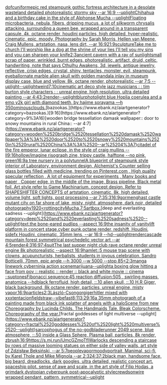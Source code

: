 [dof](https://www.ebank.nz/aiartgenerator?category=dof)[cuniform](https://www.ebank.nz/aiartgenerator?category=cuniform)[epic red steampunk gothic fortress architecture in a desolate wasteland detailed photorealistic stormy sky --ar 16:9 --uplight](https://www.ebank.nz/aiartgenerator?category=epic%2520red%2520steampunk%2520gothic%2520fortress%2520architecture%2520in%2520a%2520desolate%2520wasteland%2520detailed%2520photorealistic%2520stormy%2520sky%2520--ar%252016%3A9%2520--uplight)[Chihahua and a birthday cake in the style of Alphonse Mucha --uplight](https://www.ebank.nz/aiartgenerator?category=Chihahua%2520and%2520a%2520birthday%2520cake%2520in%2520the%2520style%2520of%2520Alphonse%2520Mucha%2520--uplight)[Floating microbacteria, nebula, fibers, dripping mucus, a lot of silkworm chrysalis attacking, surrounding a queen bee, wrapped around in a transparent capsule, 4k, octane render, houdini particles, high detailed, hyper-realistic, cinematic, epic, moody, Photography by Sarah Morris, Hellen van Meene, Craig Mullens, artstation, nasa, lens dirt, --ar 16:9](https://www.ebank.nz/aiartgenerator?category=Floating%2520microbacteria%2C%2520nebula%2C%2520fibers%2C%2520dripping%2520mucus%2C%2520a%2520lot%2520of%2520silkworm%2520chrysalis%2520attacking%2C%2520surrounding%2520a%2520queen%2520bee%2C%2520wrapped%2520around%2520in%2520a%2520transparent%2520capsule%2C%25204k%2C%2520octane%2520render%2C%2520houdini%2520particles%2C%2520high%2520detailed%2C%2520hyper-realistic%2C%2520cinematic%2C%2520epic%2C%2520moody%2C%2520Photography%2520by%2520Sarah%2520Morris%2C%2520Hellen%2520van%2520Meene%2C%2520Craig%2520Mullens%2C%2520artstation%2C%2520nasa%2C%2520lens%2520dirt%2C%2520--ar%252016%3A9)[21:9](https://www.ebank.nz/aiartgenerator?category=21%3A9)[sculpture](https://www.ebank.nz/aiartgenerator?category=sculpture)[Take me to church I'll worship like a dog at the shrine of your lies I'll tell you my sins and you can sharpen your knife](https://www.ebank.nz/aiartgenerator?category=Take%2520me%2520to%2520church%2520I%27ll%2520worship%2520like%2520a%2520dog%2520at%2520the%2520shrine%2520of%2520your%2520lies%2520I%27ll%2520tell%2520you%2520my%2520sins%2520and%2520you%2520can%2520sharpen%2520your%2520knife)[2:3](https://www.ebank.nz/aiartgenerator?category=2%3A3)[ancient cavern with a ray of sunlight](https://www.ebank.nz/aiartgenerator?category=ancient%2520cavern%2520with%2520a%2520ray%2520of%2520sunlight)[small scrap of paper, wrinkled, burnt edges, photorealistic, artifact, druid, celtic, handwriting, note that says Cthulhu Awakens, 3d, jewels, antique jewelry, reflective, crisp edges, crystal, shiny, tentacles, monster, evil, steampunk, eyeball](https://www.ebank.nz/aiartgenerator?category=small%2520scrap%2520of%2520paper%2C%2520wrinkled%2C%2520burnt%2520edges%2C%2520photorealistic%2C%2520artifact%2C%2520druid%2C%2520celtic%2C%2520handwriting%2C%2520note%2520that%2520says%2520Cthulhu%2520Awakens%2C%25203d%2C%2520jewels%2C%2520antique%2520jewelry%2C%2520reflective%2C%2520crisp%2520edges%2C%2520crystal%2C%2520shiny%2C%2520tentacles%2C%2520monster%2C%2520evil%2C%2520steampunk%2C%2520eyeball)[ornate marble alien skull with golden mandala inlay in museum display case,  blue and yellow, 8k, octane render, photorealistic --ar 7:5 --uplight](https://www.ebank.nz/aiartgenerator?category=ornate%2520marble%2520alien%2520skull%2520with%2520golden%2520mandala%2520inlay%2520in%2520museum%2520display%2520case%2C%2520%2520blue%2520and%2520yellow%2C%25208k%2C%2520octane%2520render%2C%2520photorealistic%2520--ar%25207%3A5%2520--uplight)[--uplight](https://www.ebank.nz/aiartgenerator?category=--uplight)[weird](https://www.ebank.nz/aiartgenerator?category=weird)[7:10](https://www.ebank.nz/aiartgenerator?category=7%3A10)[cinematic art deco style jazz musicians : : tim burton style characters : : unreal engine, high resolution, ultra detailed painting --ar 4:4](https://www.ebank.nz/aiartgenerator?category=cinematic%2520art%2520deco%2520style%2520jazz%2520musicians%2520%3A%2520%3A%2520tim%2520burton%2520style%2520characters%2520%3A%2520%3A%2520unreal%2520engine%2C%2520high%2520resolution%2C%2520ultra%2520detailed%2520painting%2520--ar%25204%3A4)[3:2](https://www.ebank.nz/aiartgenerator?category=3%3A2)[render](https://www.ebank.nz/aiartgenerator?category=render)[--uplight](https://www.ebank.nz/aiartgenerator?category=--uplight)[blur](https://www.ebank.nz/aiartgenerator?category=blur)[photo](https://www.ebank.nz/aiartgenerator?category=photo)[light blue Hoplia coerulea and a emo y2k girl with diamond teeth,  by hajime sorayama —h 350](https://www.ebank.nz/aiartgenerator?category=light%2520blue%2520Hoplia%2520coerulea%2520and%2520a%2520emo%2520y2k%2520girl%2520with%2520diamond%2520teeth%2C%2520%2520by%2520hajime%2520sorayama%2520%E2%80%94h%2520350)[ominousclouds.](https://www.ebank.nz/aiartgenerator?category=ominousclouds.)[bazookas.](https://www.ebank.nz/aiartgenerator?category=bazookas.)[9:16](https://www.ebank.nz/aiartgenerator?category=9%3A16)[wooden bridge tessellation damask wallpaper:: door to snowy mountains in rural China:: --ar 4:7](https://www.ebank.nz/aiartgenerator?category=wooden%2520bridge%2520tessellation%2520damask%2520wallpaper%3A%3A%2520door%2520to%2520snowy%2520mountains%2520in%2520rural%2520China%3A%3A%2520--ar%25204%3A7)[citadel of the fire emperor, lunar eclipse, in the style of craig mullins --ll](https://www.ebank.nz/aiartgenerator?category=citadel%2520of%2520the%2520fire%2520emperor%2C%2520lunar%2520eclipse%2C%2520in%2520the%2520style%2520of%2520craig%2520mullins%2520--ll)[9:16](https://www.ebank.nz/aiartgenerator?category=9%3A16)[hollow](https://www.ebank.nz/aiartgenerator?category=hollow)[/imagine risograph zine, trippy castle, halftone  --no pink, green](https://www.ebank.nz/aiartgenerator?category=/imagine%2520risograph%2520zine%2C%2520trippy%2520castle%2C%2520halftone%2520%2520--no%2520pink%2C%2520green)[16:9](https://www.ebank.nz/aiartgenerator?category=16%3A9)[a tree nursery in a polytunnel](https://www.ebank.nz/aiartgenerator?category=a%2520tree%2520nursery%2520in%2520a%2520polytunnel)[A blueprint of steampunk style interior of Laboratory,  environment  design,  Alchemist's Counter selling glass bottles filled with medicine,  trending on Pinterest.com  , High quality specular reflection , A lot of equipment for experiments , Many books and paper ,  Copper  edge, in the middle of the image, Brass pipeline,  Black metal foil,  Art style refer to Game Machinarium.  concept design, Refer to SHAPESHIFTER CONCEPTS  of artstation, cinematic,  8k, high detailed,  volume light,  soft lights,  post processing    --ar 7:3](https://www.ebank.nz/aiartgenerator?category=A%2520blueprint%2520of%2520steampunk%2520style%2520interior%2520of%2520Laboratory%2C%2520%2520environment%2520%2520design%2C%2520%2520Alchemist%27s%2520Counter%2520selling%2520glass%2520bottles%2520filled%2520with%2520medicine%2C%2520%2520trending%2520on%2520Pinterest.com%2520%2520%2C%2520High%2520quality%2520specular%2520reflection%2520%2C%2520A%2520lot%2520of%2520equipment%2520for%2520experiments%2520%2C%2520Many%2520books%2520and%2520paper%2520%2C%2520%2520Copper%2520%2520edge%2C%2520in%2520the%2520middle%2520of%2520the%2520image%2C%2520Brass%2520pipeline%2C%2520%2520Black%2520metal%2520foil%2C%2520%2520Art%2520style%2520refer%2520to%2520Game%2520Machinarium.%2520%2520concept%2520design%2C%2520Refer%2520to%2520SHAPESHIFTER%2520CONCEPTS%2520%2520of%2520artstation%2C%2520cinematic%2C%2520%25208k%2C%2520high%2520detailed%2C%2520%2520volume%2520light%2C%2520%2520soft%2520lights%2C%2520%2520post%2520processing%2520%2520%2520%2520--ar%25207%3A3)[5:3](https://www.ebank.nz/aiartgenerator?category=5%3A3)[16:9](https://www.ebank.nz/aiartgenerator?category=16%3A9)[gormenghast castle mutant city on far shore of lake, misty, night, atmosphere, dark noir, detailed photography](https://www.ebank.nz/aiartgenerator?category=gormenghast%2520castle%2520mutant%2520city%2520on%2520far%2520shore%2520of%2520lake%2C%2520misty%2C%2520night%2C%2520atmosphere%2C%2520dark%2520noir%2C%2520detailed%2520photography)[1920](https://www.ebank.nz/aiartgenerator?category=1920)[<](https://www.ebank.nz/aiartgenerator?category=%3C)[rotting](https://www.ebank.nz/aiartgenerator?category=rotting)[city](https://www.ebank.nz/aiartgenerator?category=city)[Mucha,](https://www.ebank.nz/aiartgenerator?category=Mucha%2C)[7:5](https://www.ebank.nz/aiartgenerator?category=7%3A5)[art](https://www.ebank.nz/aiartgenerator?category=art)[box.](https://www.ebank.nz/aiartgenerator?category=box.)[deep and everlasting sadness --uplight](https://www.ebank.nz/aiartgenerator?category=deep%2520and%2520everlasting%2520sadness%2520--uplight)[text](https://www.ebank.nz/aiartgenerator?category=text)[,](https://www.ebank.nz/aiartgenerator?category=%2C)[the bone-eared pudlips --aspect 16:9](https://www.ebank.nz/aiartgenerator?category=the%2520bone-eared%2520pudlips%2520--aspect%252016%3A9)[the insanity of vanity](https://www.ebank.nz/aiartgenerator?category=the%2520insanity%2520of%2520vanity)[lift platform in concert stage,cyber punk,octane render, redshift, Houdini, sidefx Houdini, cinematic, 35mm lens, --ar 16:9 --hd](https://www.ebank.nz/aiartgenerator?category=lift%2520platform%2520in%2520concert%2520stage%2Ccyber%2520punk%2Coctane%2520render%2C%2520redshift%2C%2520Houdini%2C%2520sidefx%2520Houdini%2C%2520cinematic%2C%252035mm%2520lens%2C%2520--ar%252016%3A9%2520--hd)[--uplight](https://www.ebank.nz/aiartgenerator?category=--uplight)[render](https://www.ebank.nz/aiartgenerator?category=render)[cascade mountain forest symmetrical psychedelic vector art --ar 4:5](https://www.ebank.nz/aiartgenerator?category=cascade%2520mountain%2520forest%2520symmetrical%2520psychedelic%2520vector%2520art%2520--ar%25204%3A5)[render](https://www.ebank.nz/aiartgenerator?category=render)[4:3](https://www.ebank.nz/aiartgenerator?category=4%3A3)[16:9](https://www.ebank.nz/aiartgenerator?category=16%3A9)[7:4](https://www.ebank.nz/aiartgenerator?category=7%3A4)[suit](https://www.ebank.nz/aiartgenerator?category=suit)[The last supper night club rave octane render unreal engine 8k photorealistic --aspect 16:9](https://www.ebank.nz/aiartgenerator?category=The%2520last%2520supper%2520night%2520club%2520rave%2520octane%2520render%2520unreal%2520engine%25208k%2520photorealistic%2520--aspect%252016%3A9)[hamlet::5 mouse trap scene with clowns, acupuncturists, herbalists, students in joyous celebration, Sandro Botticelli, 70mm, epic angle --h 3000 --w 5000 --stop 85](https://www.ebank.nz/aiartgenerator?category=hamlet%3A%3A5%2520mouse%2520trap%2520scene%2520with%2520clowns%2C%2520acupuncturists%2C%2520herbalists%2C%2520students%2520in%2520joyous%2520celebration%2C%2520Sandro%2520Botticelli%2C%252070mm%2C%2520epic%2520angle%2520--h%25203000%2520--w%25205000%2520--stop%252085)[<2:3](https://www.ebank.nz/aiartgenerator?category=%3C2%3A3)[manga linework cyberninja action scene](https://www.ebank.nz/aiartgenerator?category=manga%2520linework%2520cyberninja%2520action%2520scene)[marijuana](https://www.ebank.nz/aiartgenerator?category=marijuana)[--uplight](https://www.ebank.nz/aiartgenerator?category=--uplight)[a boxing glow hitting a face from pov :: realistic :: render :: black and white movie :: cinema ::](https://www.ebank.nz/aiartgenerator?category=a%2520boxing%2520glow%2520hitting%2520a%2520face%2520from%2520pov%2520%3A%3A%2520realistic%2520%3A%3A%2520render%2520%3A%3A%2520black%2520and%2520white%2520movie%2520%3A%3A%2520cinema%2520%3A%3A)[sup](https://www.ebank.nz/aiartgenerator?category=sup)[tones](https://www.ebank.nz/aiartgenerator?category=tones)[Fibonacci sequence:45  reaction diffusion:505 , swirling masses, anatomica  --hd](https://www.ebank.nz/aiartgenerator?category=Fibonacci%2520sequence%3A45%2520%2520reaction%2520diffusion%3A505%2520%2C%2520swirling%2520masses%2C%2520anatomica%2520%2520--hd)[black ferrofluid, high detail, ::.10 alien skull, ::.10 H.R Giger, black background, 8k octane render, particles, unreal engine, misty vapor,](https://www.ebank.nz/aiartgenerator?category=black%2520ferrofluid%2C%2520high%2520detail%2C%2520%3A%3A.10%2520alien%2520skull%2C%2520%3A%3A.10%2520H.R%2520Giger%2C%2520black%2520background%2C%25208k%2520octane%2520render%2C%2520particles%2C%2520unreal%2520engine%2C%2520misty%2520vapor%2C)[16:9](https://www.ebank.nz/aiartgenerator?category=16%3A9)[particles](https://www.ebank.nz/aiartgenerator?category=particles)[2:3](https://www.ebank.nz/aiartgenerator?category=2%3A3)[László-Csongor](https://www.ebank.nz/aiartgenerator?category=L%C3%A1szl%C3%B3-Csongor)[giger](https://www.ebank.nz/aiartgenerator?category=giger)[hitler mixed with xxxtentacion](https://www.ebank.nz/aiartgenerator?category=hitler%2520mixed%2520with%2520xxxtentacion)[field](https://www.ebank.nz/aiartgenerator?category=field)[straw](https://www.ebank.nz/aiartgenerator?category=straw)[--vibefast](https://www.ebank.nz/aiartgenerator?category=--vibefast)[8:11](https://www.ebank.nz/aiartgenerator?category=8%3A11)[3:2](https://www.ebank.nz/aiartgenerator?category=3%3A2)[9:16](https://www.ebank.nz/aiartgenerator?category=9%3A16)[a 35mm photograph of a painting made from black ink splatter of angels with a halo](https://www.ebank.nz/aiartgenerator?category=a%252035mm%2520photograph%2520of%2520a%2520painting%2520made%2520from%2520black%2520ink%2520splatter%2520of%2520angels%2520with%2520a%2520halo)[Scene from new Choreography by Lucinda Childs. The Handmaids Tale. Bleak Colorscheme. Choreography of the year.](https://www.ebank.nz/aiartgenerator?category=Scene%2520from%2520new%2520Choreography%2520by%2520Lucinda%2520Childs.%2520The%2520Handmaids%2520Tale.%2520Bleak%2520Colorscheme.%2520Choreography%2520of%2520the%2520year.)[fractal goddesses of light multiverse --uplight](https://www.ebank.nz/aiartgenerator?category=fractal%2520goddesses%2520of%2520light%2520multiverse%2520--uplight)[sarcophogus of the no-god](https://www.ebank.nz/aiartgenerator?category=sarcophogus%2520of%2520the%2520no-god)[bladerunner 2049 scene, blue atmosphere, ::.50 inside a Glass Sphere, Plasma ball, particles, 8k render, zbrush,](https://www.ebank.nz/aiartgenerator?category=bladerunner%25202049%2520scene%2C%2520blue%2520atmosphere%2C%2520%3A%3A.50%2520inside%2520a%2520Glass%2520Sphere%2C%2520Plasma%2520ball%2C%2520particles%2C%25208k%2520render%2C%2520zbrush%2C)[16:9](https://www.ebank.nz/aiartgenerator?category=16%3A9)[<https://s.mj.run/lJmcGZmoTfI>](https://www.ebank.nz/aiartgenerator?category=%3Chttps%3A//s.mj.run/lJmcGZmoTfI%3E)[Warlocks descending a staircase by rows of massive looming statues on either side of valley walls, art style of Zdzisław Beksiński, --ar 5:7](https://www.ebank.nz/aiartgenerator?category=Warlocks%2520descending%2520a%2520staircase%2520by%2520rows%2520of%2520massive%2520looming%2520statues%2520on%2520either%2520side%2520of%2520valley%2520walls%2C%2520art%2520style%2520of%2520Zdzis%C5%82aw%2520Beksi%C5%84ski%2C%2520--ar%25205%3A7)[people](https://www.ebank.nz/aiartgenerator?category=people)[vapor](https://www.ebank.nz/aiartgenerator?category=vapor)[moody](https://www.ebank.nz/aiartgenerator?category=moody)[portrait, Manimal, sci-fi, by Karel Thole and Mike Mignola --ar 2:3](https://www.ebank.nz/aiartgenerator?category=portrait%2C%2520Manimal%2C%2520sci-fi%2C%2520by%2520Karel%2520Thole%2520and%2520Mike%2520Mignola%2520--ar%25202%3A3)[2](https://www.ebank.nz/aiartgenerator?category=2)[4:3](https://www.ebank.nz/aiartgenerator?category=4%3A3)[7:2](https://www.ebank.nz/aiartgenerator?category=7%3A2)[black man, handsome face, big beard, dreadlocks, dark googles, ultra detailed, realistic concept art. spaceship pilot. sense of awe and scale, in the art style of Filip Hodas, a grimdark dystopian cyberpunk post-apocalyptic style](https://www.ebank.nz/aiartgenerator?category=black%2520man%2C%2520handsome%2520face%2C%2520big%2520beard%2C%2520dreadlocks%2C%2520dark%2520googles%2C%2520ultra%2520detailed%2C%2520realistic%2520concept%2520art.%2520spaceship%2520pilot.%2520sense%2520of%2520awe%2520and%2520scale%2C%2520in%2520the%2520art%2520style%2520of%2520Filip%2520Hodas%2C%2520a%2520grimdark%2520dystopian%2520cyberpunk%2520post-apocalyptic%2520style)[crewdson](https://www.ebank.nz/aiartgenerator?category=crewdson)[wire wrapped pendant, pattern, symmetrical](https://www.ebank.nz/aiartgenerator?category=wire%2520wrapped%2520pendant%2C%2520pattern%2C%2520symmetrical)[--uplight](https://www.ebank.nz/aiartgenerator?category=--uplight)